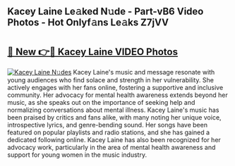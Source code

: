 ## Kacey Laine Le𝚊ked N𝚞de - Part-vB6 Video Photos - Hot Onlyf𝚊ns Le𝚊ks Z7jVV

# <h2><a href="http://ac4508.deff.icu/?id=Kacey+Laine">🔗 New 👉🔴 Kacey Laine VIDEO Photos</a></h2>

[![Kacey Laine N𝚞des](https://i.imgur.com/rIISA9y.gif)](http://ac4508.deff.icu/?id=Kacey+Laine)
Kacey Laine's music and message resonate with young audiences who find solace and strength in her vulnerability. She actively engages with her fans online, fostering a supportive and inclusive community. Her advocacy for mental health awareness extends beyond her music, as she speaks out on the importance of seeking help and normalizing conversations about mental illness. Kacey Laine's music has been praised by critics and fans alike, with many noting her unique voice, introspective lyrics, and genre-bending sound. Her songs have been featured on popular playlists and radio stations, and she has gained a dedicated following online. Kacey Laine has also been recognized for her advocacy work, particularly in the area of mental health awareness and support for young women in the music industry.
